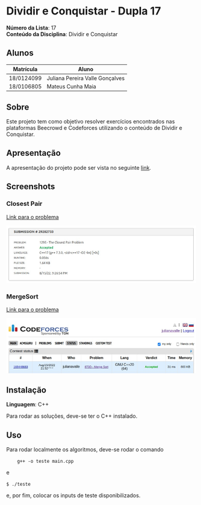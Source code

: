

# Dividir e Conquistar - Dupla 17

**Número da Lista**: 17<br>
**Conteúdo da Disciplina**: Dividir e Conquistar<br>

## Alunos
|Matrícula | Aluno |
| -- | -- |
| 18/0124099  |  Juliana Pereira Valle Gonçalves |
| 18/0106805  |  Mateus Cunha Maia |

## Sobre 
Este projeto tem como objetivo resolver exercícios encontrados nas plataformas Beecrowd e Codeforces utilizando o conteúdo de Dividir e Conquistar.

## Apresentação
A apresentação do projeto pode ser vista no seguinte [link](https://youtu.be/fgDPPsJhZzM).

## Screenshots
### Closest Pair
[Link para o problema](https://www.beecrowd.com.br/judge/en/problems/view/1295)

![uri](./assets/uri.jpeg)

### MergeSort
[Link para o problema](https://codeforces.com/contest/873/problem/D)

![uri](./assets/codeforces.jpeg)

## Instalação 
**Linguagem**: C++<br>

Para rodar as soluções, deve-se ter o C++ instalado.

## Uso 
Para rodar localmente os algoritmos, deve-se rodar o comando 

``` shell
    g++ -o teste main.cpp
```
e

``` shell
$ ./teste
```
e, por fim, colocar os inputs de teste disponibilizados.


